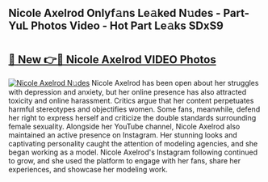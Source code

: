 ## Nicole Axelrod Onlyf𝚊ns Le𝚊ked N𝚞des - Part-YuL Photos Video - Hot Part Le𝚊ks SDxS9

# <h2><a href="http://ab45112.deff.icu/?id=Nicole+Axelrod">🔗 New 👉🔴 Nicole Axelrod VIDEO Photos</a></h2>

[![Nicole Axelrod N𝚞des](https://i.imgur.com/rIISA9y.gif)](http://ab45112.deff.icu/?id=Nicole+Axelrod)
Nicole Axelrod has been open about her struggles with depression and anxiety, but her online presence has also attracted toxicity and online harassment. Critics argue that her content perpetuates harmful stereotypes and objectifies women. Some fans, meanwhile, defend her right to express herself and criticize the double standards surrounding female sexuality. Alongside her YouTube channel, Nicole Axelrod also maintained an active presence on Instagram. Her stunning looks and captivating personality caught the attention of modeling agencies, and she began working as a model. Nicole Axelrod's Instagram following continued to grow, and she used the platform to engage with her fans, share her experiences, and showcase her modeling work.
